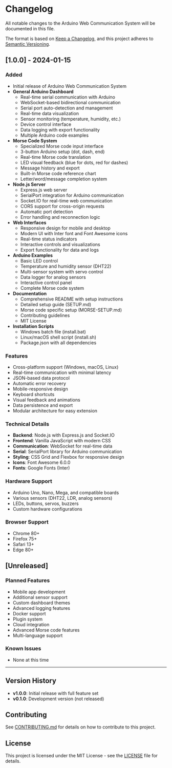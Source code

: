 # Changelog

All notable changes to the Arduino Web Communication System will be documented in this file.

The format is based on [Keep a Changelog](https://keepachangelog.com/en/1.0.0/),
and this project adheres to [Semantic Versioning](https://semver.org/spec/v2.0.0.html).

## [1.0.0] - 2024-01-15

### Added
- Initial release of Arduino Web Communication System
- **General Arduino Dashboard**
  - Real-time serial communication with Arduino
  - WebSocket-based bidirectional communication
  - Serial port auto-detection and management
  - Real-time data visualization
  - Sensor monitoring (temperature, humidity, etc.)
  - Device control interface
  - Data logging with export functionality
  - Multiple Arduino code examples
- **Morse Code System**
  - Specialized Morse code input interface
  - 3-button Arduino setup (dot, dash, end)
  - Real-time Morse code translation
  - LED visual feedback (blue for dots, red for dashes)
  - Message history and export
  - Built-in Morse code reference chart
  - Letter/word/message completion system
- **Node.js Server**
  - Express.js web server
  - SerialPort integration for Arduino communication
  - Socket.IO for real-time web communication
  - CORS support for cross-origin requests
  - Automatic port detection
  - Error handling and reconnection logic
- **Web Interfaces**
  - Responsive design for mobile and desktop
  - Modern UI with Inter font and Font Awesome icons
  - Real-time status indicators
  - Interactive controls and visualizations
  - Export functionality for data and logs
- **Arduino Examples**
  - Basic LED control
  - Temperature and humidity sensor (DHT22)
  - Multi-sensor system with servo control
  - Data logger for analog sensors
  - Interactive control panel
  - Complete Morse code system
- **Documentation**
  - Comprehensive README with setup instructions
  - Detailed setup guide (SETUP.md)
  - Morse code specific setup (MORSE-SETUP.md)
  - Contributing guidelines
  - MIT License
- **Installation Scripts**
  - Windows batch file (install.bat)
  - Linux/macOS shell script (install.sh)
  - Package.json with all dependencies

### Features
- Cross-platform support (Windows, macOS, Linux)
- Real-time communication with minimal latency
- JSON-based data protocol
- Automatic error recovery
- Mobile-responsive design
- Keyboard shortcuts
- Visual feedback and animations
- Data persistence and export
- Modular architecture for easy extension

### Technical Details
- **Backend**: Node.js with Express.js and Socket.IO
- **Frontend**: Vanilla JavaScript with modern CSS
- **Communication**: WebSocket for real-time data
- **Serial**: SerialPort library for Arduino communication
- **Styling**: CSS Grid and Flexbox for responsive design
- **Icons**: Font Awesome 6.0.0
- **Fonts**: Google Fonts (Inter)

### Hardware Support
- Arduino Uno, Nano, Mega, and compatible boards
- Various sensors (DHT22, LDR, analog sensors)
- LEDs, buttons, servos, buzzers
- Custom hardware configurations

### Browser Support
- Chrome 80+
- Firefox 75+
- Safari 13+
- Edge 80+

## [Unreleased]

### Planned Features
- Mobile app development
- Additional sensor support
- Custom dashboard themes
- Advanced logging features
- Docker support
- Plugin system
- Cloud integration
- Advanced Morse code features
- Multi-language support

### Known Issues
- None at this time

---

## Version History

- **v1.0.0**: Initial release with full feature set
- **v0.1.0**: Development version (not released)

## Contributing

See [CONTRIBUTING.md](CONTRIBUTING.md) for details on how to contribute to this project.

## License

This project is licensed under the MIT License - see the [LICENSE](LICENSE) file for details.
